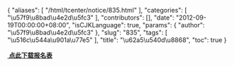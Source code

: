 {
    "aliases": [
        "/html/tcenter/notice/835.html"
    ],
    "categories": [
        "\u57f9\u8bad\u4e2d\u5fc3"
    ],
    "contributors": [],
    "date": "2012-09-19T00:00:00+08:00",
    "isCJKLanguage": true,
    "params": {
        "author": "\u57f9\u8bad\u4e2d\u5fc3"
    },
    "slug": "835",
    "tags": [
        "\u516c\u544a\u901a\u77e5"
    ],
    "title": "\u62a5\u540d\u8868",
    "toc": true
}
**[<img
    src="https://cdn.tfls.online/mirror/full/e8276ef16346f66955b7f6cd01a2c6fca60c908d.jpg"
    style="display:block;margin-left:auto;margin-right:auto;"
    decoding="async"
    fetchpriority="auto"
    loading="lazy"
    height="16"
    width="16"
/> 点此下载报名表](http://www.tfls.cn/UploadFile/load/20120919224601_4590.xls "点击下载")**

